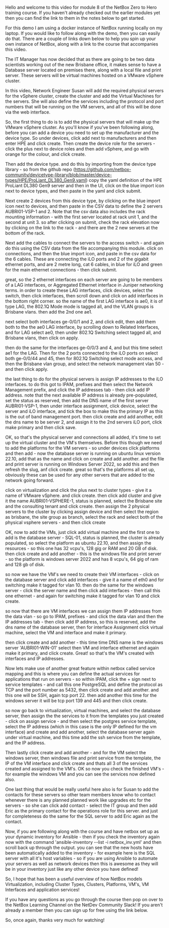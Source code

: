 Hello and welcome to this video for module 8 of the NetBox Zero to Hero training course. If you haven't already checked out the earlier modules yet then you can find the link to them in the notes below to get started.

For this demo I am using a docker instance of NetBox running locally on my laptop. If you would like to follow along with the demo, then you can easily do that. There are a couple of links down below to help you spin up your own instance of NetBox, along with a link to the course that accompanies this video.

The IT Manager has now decided that as there are going to be two data scientists working out of the new Brisbane office, it makes sense to have a Database server located on premises there, along with a local file and print server. These servers will be virtual machines hosted on a VMware vSphere cluster.

In this video, Network Engineer Susan will add the required physical servers for the vSphere cluster, create the cluster and add the Virtual Machines for the servers. She will also define the services including the protocol and port numbers that will be running on the VM servers, and all of this will be done via the web interface.

So, the first thing to do is to add the physical servers that will make up the VMware vSphere cluster. As you'll know if you've been following along, before you can add a device you need to set up the manufacturer and the device type. So under devices, click add next to manufacturers and then enter HPE and click create. Then create the device role for the servers - click the plus next to device roles and then add vSphere, and go with orange for the colour, and click create.

Then add the device type. and do this by importing from the device type library - so from the github repo (https://github.com/netbox-community/devicetype-library/blob/master/device-types/HPE/ProLiant_DL380_Gen9.yaml) copy the yaml definition of the HPE ProLiant DL380 Gen9 server and then in the UI, click on the blue import icon next to device types, and then paste in the yaml and click submit.

Next create 2 devices from this device type, by clicking on the blue import icon next to devices, and then paste in the CSV data to define the 2 servers AUBRI01-VSP-1 and 2. Note that the csv data also includes the rack mounting information - with the first server located at rack unit 1, and the second at unit 3. so after clicking on submit, check the rack elevation now by clicking on the link to the rack - and there are the 2 new servers at the bottom of the rack.

Next add the cables to connect the servers to the access switch - and again do this using the CSV data from the file accompanying this module. click on connections, and then the blue import icon, and paste in the csv data for the 6 cables. These are connecting the iLO ports and 2 of the gigabit ethernet ports, and are 2 metre long, cat 6 cables, in blue for iLO and green for the main ethernet connections - then click submit.

great, so the 2 ethernet interfaces on each server are going to be members of a LAG interfaces, or Aggregated Ethernet interface in Juniper networking terms. in order to create these LAG interfaces, click devices, select the switch, then click interfaces, then scroll down and click on add interfaces in the bottom right corner. so the name of the first LAG interface is ae0, it is of type LAG, the 802.1Q Mode mode is tagged all, and the VLAN groups is Brisbane vlans. then add the 2nd one ae1.

next select both interfaces ge-0/0/1 and 2, and click edit, then add them both to the the ae0 LAG interface, by scrolling down to Related Interfaces, and for LAG select ae0, then under 802.1Q Switching select tagged all, and Brisbane vlans, then click on apply.

then do the same for the interfaces ge-0/0/3 and 4, and but this time select ae1 for the LAG. Then for the 2 ports connected to the iLO ports on select both ge-0/0/44 and 45, then for 802.1Q Switching select mode access, and then the Brisbane vlan group, and select the network management vlan 50 - and then click apply.

the last thing to do for the physical servers is assign IP addresses to the iLO interfaces. to do this got to IPAM, prefixes and then select the Network Management prefix, and click the IP addresses tab - then click add IP address. note that the next available IP address is already pre-populated, set the status as reserved, then add the DNS name of the first server AUBRI01-VSP-1, then under interface assignment, click device, select the server and iLO interface, and tick the box to make this the primary IP as this is the out of band management port.  then click create and add another, edit the dns name to be server 2, and assign it to the 2nd servers iLO port, click make primary and then click save.

OK, so that's the physical server and connections all added, it's time to set up the virtual cluster and the VM's themselves. Before this though we need to add the platforms for the VM servers - so under devices click platforms and then add - now the database server is running on ubuntu linux version 22.10, add that as the name and click on create and add another. and the file and print server is running on Windows Server 2022, so add this and then refresh the slug, anf click create. great so that's the platforms all set up, obviously these can be used for any other servers that are added to the network going forward.

click on virtualization and click the plus next to cluster types - give it a name of VMware vSphere. and click create. then click add cluster and give it the name AUBRI01-VSPHERE-1, status is planned, select the Brisbane site and the consulting tenant and click create. then assign the 2 physical servers to the cluster by clicking assign device and then select the region as brisbane, the site group as branch, select the rack and select both of the physical vsphere servers - and then click create

OK, now to add the VMs, just click add virtual machine and the first one to add is the database server - SQL-01, status is planned, the cluster is already populated, so select the platform as ubuntu 22.10, and then assign the resources - so this one has 32 vcpu's, 128 gig or RAM and 20 GB of disk. then click create and add another - this is the windows file and print server - so the platform is windows server 2022 and has 8 vcpu's, 64 gig of ram and 128 gb of disk.

so now we have the VM's we need to create their VM interfaces - click on the database server and click add interfaces - give it a name of eth0 and for switching make it tagged for vlan 10. then do the same for the windows server - click the server name and then click add interfaces - then call this one ethernet - and again for switching make it tagged for vlan 10 and click create.

so now that there are VM interfaces we can assign them IP addresses from the data vlan - so go to IPAM, prefixes - and click the data vlan and then the IP addresses tab - then click add IP address, so this is reserved, add the dns name of the database server, then for interface Assignment click virtual machine, select the VM and interface and make it primary.

then click create and add another - this time time DNS name is the windows server 'AUBRI01-WIN-01' select then VM and interface ethernet and again make it primary, and click create. Great! so that's the VM's created with interfaces and IP addresses.

Now lets make use of another great feature within netbox called service mapping and this is where you can define the actual services for applications that run on servers - so within IPAM, click the + sign next to service templates - and call this one PostgreSQL and define the protocol as TCP and the port number as 5432, then click create and add another. and this one will be SSH, again tcp port 22. then add another this time for the windows server it will be tcp port 139 and 445 and then click create.

so now go back to virtualization, virtual machines, and select the database server, then assign the the services to it from the templates you just created - click on assign service - and then select the postgres service template, select the IP address (which in this case is the only IP defined for the vm interface) and create and add another, select the database server again under virtual machine, and this time add the ssh service from the template, and the IP address.

Then lastly click create and add another - and for the VM select the windows server, then windows file and print service from the template, the IP of the VM interface and click create and thats all 3 of the services created and assigned to the VM's.  OK so now you check the finished VM's - for example the windows VM and you can see the services now defined also.

One last thing that would be really useful here also is for Susan to add the contacts for these servers so other team members know who to contact whenever there is any planned planned work like upgrades etc for the servers - so she can click add contact - select the IT group and then add Eric as the primary contact for the operations role for this server. and just for completeness do the same for the SQL server to add Eric again as the contact.

Now, if you are following along with the course and have netbox set up as your dynamic inventory for Ansible - then if you check the inventory again now with the command 'ansible-inventory --list -i netbox_inv.yml' and then scroll back up through the output. you can see that the new hosts have been automatically added to the inventory - for example here is the SQL server with all it's host variables - so if you are using Ansible to automate your servers as well as network devices then this is awesome as they will be in your inventory just like any other device you have defined!

So, I hope that has been a useful overview of how NetBox models Virtualization, including Cluster Types, Clusters, Platforms, VM's, VM Interfaces and application services!

If you have any questions as you go through the course then pop on over to the NetBox Learning Channel on the NetDev Community Slack! If you aren't already a member then you can sign up for free using the link below.

So, once again, thanks very much for watching!
